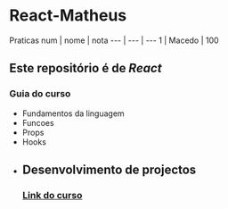 # React-Matheus
 Praticas
 num | nome | nota
 --- | ---  | ---
 1 | Macedo | 100

 ## Este repositório é de _*React*_

 ### Guia do curso
 * Fundamentos da linguagem
 * Funcoes
 * Props
 * Hooks
 * Desenvolvimento de projectos
   ---
   ### [Link do curso](https://www.youtube.com/watch?v=20hlPRPVMoU&list=PLnDvRpP8BneyVA0SZ2okm-QBojomniQVO&index=8)
